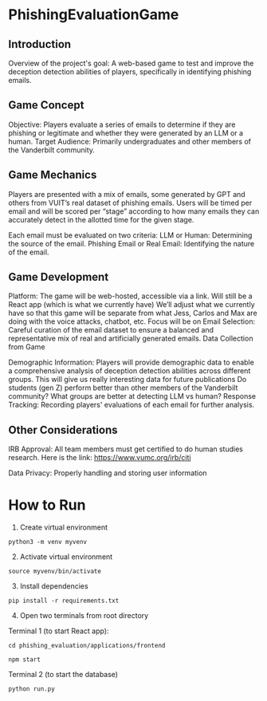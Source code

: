 # PhishingEvaluationGame

## Introduction

Overview of the project's goal: A web-based game to test and improve the deception detection abilities of players, specifically in identifying phishing emails.

## Game Concept

Objective: Players evaluate a series of emails to determine if they are phishing or legitimate and whether they were generated by an LLM or a human.
Target Audience: Primarily undergraduates and other members of the Vanderbilt community.

## Game Mechanics

Players are presented with a mix of emails, some generated by GPT and others from VUIT’s real dataset of phishing emails. Users will be timed per email and will be scored per “stage” according to how many emails they can accurately detect in the allotted time for the given stage. 

Each email must be evaluated on two criteria:
LLM or Human: Determining the source of the email.
Phishing Email or Real Email: Identifying the nature of the email.

## Game Development

Platform: The game will be web-hosted, accessible via a link. Will still be a React app (which is what we currently have)
We’ll adjust what we currently have so that this game will be separate from what Jess, Carlos and Max are doing with the voice attacks, chatbot, etc. 
Focus will be on Email Selection: Careful curation of the email dataset to ensure a balanced and representative mix of real and artificially generated emails.
Data Collection from Game

Demographic Information: Players will provide demographic data to enable a comprehensive analysis of deception detection abilities across different groups.
This will give us really interesting data for future publications
Do students (gen Z) perform better than other members of the Vanderbilt community? What groups are better at detecting LLM vs human? 
Response Tracking: Recording players' evaluations of each email for further analysis.

## Other Considerations

IRB Approval: 
All team members must get certified to do human studies research. Here is the link: https://www.vumc.org/irb/citi

Data Privacy: Properly handling and storing user information



# How to Run 

1. Create virtual environment 

` python3 -m venv myvenv `

2. Activate virtual environment 

` source myvenv/bin/activate `

3. Install dependencies 

` pip install -r requirements.txt `

4. Open two terminals from root directory 

Terminal 1 (to start React app): 

` cd phishing_evaluation/applications/frontend `

` npm start `


Terminal 2 (to start the database)

` python run.py `